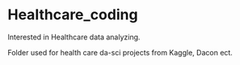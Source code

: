 # Healthcare_coding

Interested in Healthcare data analyzing.

Folder used for health care da-sci projects from Kaggle, Dacon ect. 
